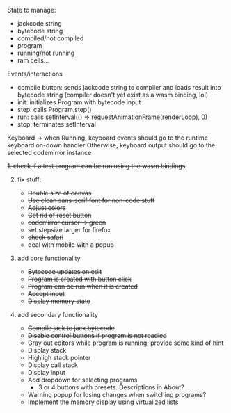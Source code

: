 State to manage:
- jackcode string
- bytecode string
- compiled/not compiled
- program
- running/not running
- ram cells...

Events/interactions
- compile button: sends jackcode string to compiler and loads result into bytecode string (compiler doesn't yet exist as a wasm binding, lol)
- init: initializes Program with bytecode input
- step: calls Program.step()
- run: calls setInterval(() => requestAnimationFrame(renderLoop), 0)
- stop: terminates setInterval

Keyboard -> when Running, keyboard events should go to the runtime keyboard on-down handler
Otherwise, keyboard output should go to the selected codemirror instance

~~1. check if a test program can be run using the wasm bindings~~

2. fix stuff:
    - ~~Double size of canvas~~
    - ~~Use clean sans-serif font for non-code stuff~~
    - ~~Adjust colors~~
    - ~~Get rid of reset button~~
    - ~~codemirror cursor -> green~~
    - set stepsize larger for firefox
    - ~~check safari~~
    - ~~deal with mobile with a popup~~

3. add core functionality
    - ~~Bytecode updates on edit~~
    - ~~Program is created with button click~~
    - ~~Program can be run when it is created~~
    - ~~Accept input~~
    - ~~Display memory state~~

4. add secondary functionality
    - ~~Compile jack to jack bytecode~~
    - ~~Disable control buttons if program is not readied~~
    - Gray out editors while program is running; provide some kind of hint
    - Display stack
    - Highligh stack pointer
    - Display call stack
    - Display input
    - Add dropdown for selecting programs
        - 3 or 4 buttons with presets. Descriptions in About? 
    - Warning popup for losing changes when switching programs?
    - Implement the memory display using virtualized lists
